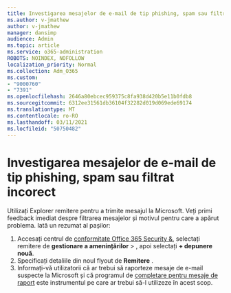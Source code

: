 ```yaml
---
title: Investigarea mesajelor de e-mail de tip phishing, spam sau filtrat incorect
ms.author: v-jmathew
author: v-jmathew
manager: dansimp
audience: Admin
ms.topic: article
ms.service: o365-administration
ROBOTS: NOINDEX, NOFOLLOW
localization_priority: Normal
ms.collection: Adm_O365
ms.custom:
- "9000760"
- "7391"
ms.openlocfilehash: 2646a80ebcec959375c8fa938d420b5e11b0fdb8
ms.sourcegitcommit: 6312ee31561db36104f32282d019d069ede69174
ms.translationtype: MT
ms.contentlocale: ro-RO
ms.lasthandoff: 03/11/2021
ms.locfileid: "50750482"
---
```

# <a name="investigate-phishing-spam-or-incorrectly-filtered-email"></a>Investigarea mesajelor de e-mail de tip phishing, spam sau filtrat incorect

Utilizați Explorer remitere pentru a trimite mesajul la Microsoft. Veți primi feedback imediat despre filtrarea mesajelor și motivul pentru care a apărut problema. Iată un rezumat al pașilor:

1. Accesați centrul de [conformitate Office 365 Security &](https://go.microsoft.com/fwlink/p/?linkid=2077143), selectați remitere de **gestionare a amenințărilor**  >  , apoi selectați **+ depunere nouă**.
2. Specificați detaliile din noul flyout de **Remitere** .
3. Informați-vă utilizatorii că ar trebui să raporteze mesaje de e-mail suspecte la Microsoft și că programul de [completare pentru mesaje de raport](https://go.microsoft.com/fwlink/?linkid=2092385) este instrumentul pe care ar trebui să-l utilizeze în acest scop.

